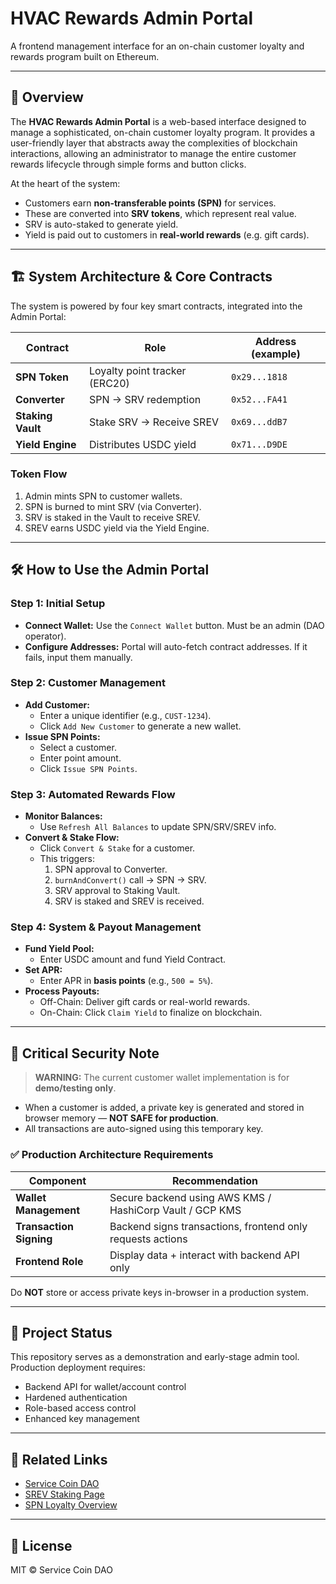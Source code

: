 # HVAC Rewards Admin Portal

A frontend management interface for an on-chain customer loyalty and rewards program built on Ethereum.

---

## 🧭 Overview

The **HVAC Rewards Admin Portal** is a web-based interface designed to manage a sophisticated, on-chain customer loyalty program. It provides a user-friendly layer that abstracts away the complexities of blockchain interactions, allowing an administrator to manage the entire customer rewards lifecycle through simple forms and button clicks.

At the heart of the system:

- Customers earn **non-transferable points (SPN)** for services.
- These are converted into **SRV tokens**, which represent real value.
- SRV is auto-staked to generate yield.
- Yield is paid out to customers in **real-world rewards** (e.g. gift cards).

---

## 🏗️ System Architecture & Core Contracts

The system is powered by four key smart contracts, integrated into the Admin Portal:

| Contract            | Role                             | Address (example)         |
|---------------------|----------------------------------|---------------------------|
| **SPN Token**       | Loyalty point tracker (ERC20)    | `0x29...1818`             |
| **Converter**       | SPN → SRV redemption              | `0x52...FA41`             |
| **Staking Vault**   | Stake SRV → Receive SREV         | `0x69...ddB7`             |
| **Yield Engine**    | Distributes USDC yield           | `0x71...D9DE`             |

### Token Flow

1. Admin mints SPN to customer wallets.
2. SPN is burned to mint SRV (via Converter).
3. SRV is staked in the Vault to receive SREV.
4. SREV earns USDC yield via the Yield Engine.

---

## 🛠 How to Use the Admin Portal

### Step 1: Initial Setup

- **Connect Wallet:** Use the `Connect Wallet` button. Must be an admin (DAO operator).
- **Configure Addresses:** Portal will auto-fetch contract addresses. If it fails, input them manually.

### Step 2: Customer Management

- **Add Customer:**  
  - Enter a unique identifier (e.g., `CUST-1234`).  
  - Click `Add New Customer` to generate a new wallet.
- **Issue SPN Points:**  
  - Select a customer.  
  - Enter point amount.  
  - Click `Issue SPN Points`.

### Step 3: Automated Rewards Flow

- **Monitor Balances:**  
  - Use `Refresh All Balances` to update SPN/SRV/SREV info.
- **Convert & Stake Flow:**  
  - Click `Convert & Stake` for a customer.  
  - This triggers:
    1. SPN approval to Converter.
    2. `burnAndConvert()` call → SPN → SRV.
    3. SRV approval to Staking Vault.
    4. SRV is staked and SREV is received.

### Step 4: System & Payout Management

- **Fund Yield Pool:**  
  - Enter USDC amount and fund Yield Contract.
- **Set APR:**  
  - Enter APR in **basis points** (e.g., `500 = 5%`).
- **Process Payouts:**  
  - Off-Chain: Deliver gift cards or real-world rewards.  
  - On-Chain: Click `Claim Yield` to finalize on blockchain.

---

## 🔐 Critical Security Note

> **WARNING:** The current customer wallet implementation is for **demo/testing only**.

- When a customer is added, a private key is generated and stored in browser memory — **NOT SAFE for production**.
- All transactions are auto-signed using this temporary key.

### ✅ Production Architecture Requirements

| Component              | Recommendation                                               |
|------------------------|--------------------------------------------------------------|
| **Wallet Management**  | Secure backend using AWS KMS / HashiCorp Vault / GCP KMS     |
| **Transaction Signing**| Backend signs transactions, frontend only requests actions   |
| **Frontend Role**      | Display data + interact with backend API only                |

Do **NOT** store or access private keys in-browser in a production system.

---

## 📂 Project Status

This repository serves as a demonstration and early-stage admin tool. Production deployment requires:

- Backend API for wallet/account control
- Hardened authentication
- Role-based access control
- Enhanced key management

---

## 🔗 Related Links

- [Service Coin DAO](https://service.money)
- [SREV Staking Page](https://servicerevenue.net/)
- [SPN Loyalty Overview](https://github.com/servicecoinrwb)

---

## 📜 License

MIT © Service Coin DAO
